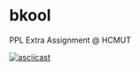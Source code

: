 # bkool

PPL Extra Assignment @ HCMUT

[![asciicast](https://asciinema.org/a/AIxw2DeQmygYcNdVgBMBPXkht.svg)](https://asciinema.org/a/AIxw2DeQmygYcNdVgBMBPXkht)
